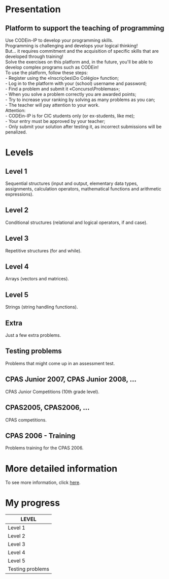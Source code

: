# Presentation

## Platform to support the teaching of programming

<p>
    Use CODEin-IP to develop your programming skills.<br>
    Programming is challenging and develops your logical thinking!<br>
    But... it requires commitment and the acquisition of specific skills that are developed through training!<br>
    Solve the exercises on this platform and, in the future, you'll be able to develop complex programs such as CODEin!<br>
    To use the platform, follow these steps:<br>
    - Register using the «Inscrições\Do Colégio» function;<br>
    - Log in to the platform with your (school) username and password;<br>
    - Find a problem and submit it «Concurso\Problemas»;<br>
    - When you solve a problem correctly you are awarded points;<br>
    - Try to increase your ranking by solving as many problems as you can;<br>
    - The teacher will pay attention to your work.<br>
    Attention:<br>
    - CODEin-IP is for CIC students only (or ex-students, like me);<br>
    - Your entry must be approved by your teacher;<br>
    - Only submit your solution after testing it, as incorrect submissions will be penalized.
</p>

# Levels

## Level 1

<p>
    Sequential structures (input and output, elementary data types, assignments, calculation operators, mathematical functions and arithmetic expressions).
</p>

## Level 2

<p>
    Conditional structures (relational and logical operators, if and case).
</p>

## Level 3

<p>
    Repetitive structures (for and while).
</p>

## Level 4

<p>
    Arrays (vectors and matrices).
</p>

## Level 5

<p>
    Strings (string handling functions).
</p>

## Extra

<p>
    Just a few extra problems.
</p>

## Testing problems

<p>
    Problems that might come up in an assessment test.
</p>

## CPAS Junior 2007, CPAS Junior 2008, ...

<p>
    CPAS Junior Competitions (10th grade level).
</p>

## CPAS2005, CPAS2006, ...

<p>
    CPAS competitions.
</p>

## CPAS 2006 - Training

<p>
    Problems training for the CPAS 2006.
</p>

# More detailed information

<p>
    To see more information, click <a href="https://winhost.cic.pt/IP/">here</a>.
</p>

# My progress

<table>
    <thead>
        <tr>
            <th>LEVEL</th>
        </tr>
    </thead>
    <tbody>
        <tr>
            <td>Level 1</td>
        </tr>
        <tr>
            <td>Level 2</td>
        </tr>
        <tr>
            <td>Level 3</td>
        </tr>
        <tr>
            <td>Level 4</td>
        </tr>
        <tr>
            <td>Level 5</td>
        </tr>
        <tr>
            <td>Testing problems</td>
        </tr>
    </tbody>
</table>
